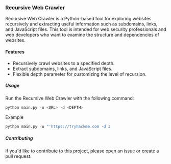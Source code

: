 ### Recursive Web Crawler

Recursive Web Crawler is a Python-based tool for exploring websites recursively and extracting useful information such as subdomains, links, and JavaScript files. This tool is intended for web security professionals and web developers who want to examine the structure and dependencies of websites.

#### Features

- Recursively crawl websites to a specified depth.
- Extract subdomains, links, and JavaScript files.
- Flexible depth parameter for customizing the level of recursion.

##### Usage

Run the Recursive Web Crawler with the following command:

```python
python main.py -u <URL> -d <DEPTH>
```

Example

```python
python main.py -u "'https://tryhackme.com -d 2
```

##### Contributing

If you'd like to contribute to this project, please open an issue or create a pull request.
